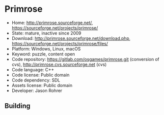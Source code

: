 # Primrose

- Home: http://primrose.sourceforge.net/, https://sourceforge.net/projects/primrose/
- State: mature, inactive since 2009
- Download: http://primrose.sourceforge.net/download.php, https://sourceforge.net/projects/primrose/files/
- Platform: Windows, Linux, macOS
- Keyword: puzzle, content open
- Code repository: https://gitlab.com/osgames/primrose.git (conversion of cvs), http://primrose.cvs.sourceforge.net (cvs)
- Code language: C++
- Code license: Public domain
- Code dependency: SDL
- Assets license: Public domain
- Developer: Jason Rohrer

## Building
